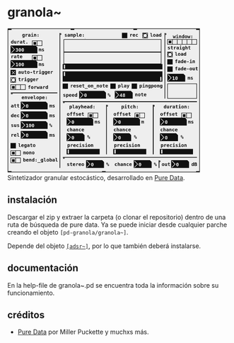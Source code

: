 # granola~
![img](https://raw.githubusercontent.com/martindylan/martindylan.github.io/master/static/media/granola.def0ec79e5df0358a9ad.png)  
Sintetizador granular estocástico, desarrollado en [Pure Data](https://github.com/pure-data/pure-data).  
  

## instalación
Descargar el zip y extraer la carpeta (o clonar el repositorio) dentro de una ruta de búsqueda de pure data. Ya se puede iniciar desde cualquier parche creando el objeto `[pd-granola/granola~]`.  
  
Depende del objeto [`[adsr~]`](https://github.com/martindylan/pd-adsr), por lo que también deberá instalarse.

## documentación
En la help-file de granola~.pd se encuentra toda la información sobre su funcionamiento.

## créditos
- [Pure Data](https://github.com/pure-data/pure-data) por Miller Puckette y muchxs más.
